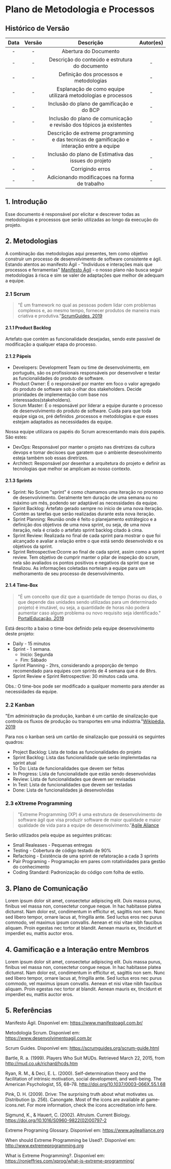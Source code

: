 # Plano de Metodologia e Processos

## Histórico de Versão

| Data | Versão | Descrição | Autor(es) |
| :--: | :----: | :-------: | :-------: |
| - | - | Abertura do Documento | |
| - | - | Descrição do conteúdo e estrutura do documento | - |
| - | - | Definição dos processos e metodologias| - |
| - | - | Esplanação de como equipe utilizará  metodologias e processos  | - |
| - | - | Inclusão do plano de gamificação e do BCP  | - |
| - | - | Inclusão do plano de comunicação e revisão dos tópicos ja existentes  | - |
| - | - | Descrição de extreme programming e das tecnicas de gamificação e interação entre a equipe | - |
| - | - | Inclusão do plano de Estimativa das issues do projeto | - |
| - | - | Corrigindo erros | - |
|- | - | Adicionando modificaçoes na forma de trabalho | - |

## 1. Introdução

Esse documento é responsável por elicitar e descrever todas as metodologias e processos que serão utilizadas ao longo da execução do projeto.

## 2. Metodologias

A combinação das metodologias aqui presentes, tem como objetivo construir um processo de desenvolvimento de software consistente e ágil. Estando atentos ao manifesto Ágil - "Indivíduos e interações mais que processos e ferramentas" [Manifesto Ágil](https://www.manifestoagil.com.br) - o nosso plano não busca seguir metodologias à risca e sim se valer de adaptações que melhor de adequam a equipe.

### 2.1 Scrum
> "É um  framework no qual as pessoas podem lidar com problemas complexos e, ao mesmo tempo, fornecer produtos de maneira mais criativa e produtiva."[ScrumGuides, 2019](https://scrumguides.org/scrum-guide.html)

#### 2.1.1 Product Backlog
Artefato que contém as funcionalidade desejadas, sendo este passível de modificação a qualquer etapa do processo.

#### 2.1.2 Pápeis 

- Developers: Development Team ou time de desenvolvimento, em português, são os profissionais responsáveis por desenvolver e testar as funcionalidades do produto de software.
- Product Owner: É o responsável por manter em foco o valor agregado do produto de software sob o olhar dos stakeholders. Decide prioridades de implementação com base nos interessados(stakeholders).
- Scrum Master: É o responsável por líderar a equipe durante o processo de desenvolvimento do produto de software. Cuida para que toda equipe siga os, pré definidos ,processos e metodologias e que esses estejam adaptados as necessidades da equipe. 
 
 Nossa equipe utilizara os papéis do Scrum acrescentando mais dois papéis. São estes:
 - DevOps: Responsável por manter o projeto nas diretrizes da cultura devops e tomar decisoes que garatem que o ambiente desevolvimento esteja também sob essas diretrizes.
 - Architect: Responsável por desenhar a arquitetura do projeto e definir as tecnologias que melhor se amplicam ao nosso contexto.

#### 2.1.3 Sprints

- Sprint: No Scrum "sprint" é como chamamos uma iteração no processo de desenvolvimento. Geralmente tem duração de uma semana ou no máximo um mês, podendo ser adaptável as necessidades da equipe.
- Sprint Backlog: Artefato gerado sempre no início de uma nova iteração. Contém as tarefas que serão realizadas durante esta nova iteração.
- Sprint Planning: Reunião onde é feito o planejamento estrátegico e a definição dos objetivos de uma nova sprint, ou seja, de uma nova iteração, nela é criado o artefato sprint backlog citado à cima.
- Sprint Review: Realizada no final de cada sprint para mostrar o que foi alcançado e avaliar a relação entre o que está sendo desenvolvido e os objetivos da sprint.
- Sprint Retrospective:Ocorre ao final de cada sprint, assim como a sprint review. Tem objetivo de cumprir manter o pilar de inspeção do scrum, nela são avaliados os pontos positivos e negativos da sprint que se finalizou. As informações coletadas norteiam a equipe para um melhoramento de seu processo de desenvolvimento.

#### 2.1.4 Time-Box

> "É um conceito que diz que a quantidade de tempo (horas ou dias, o que depende das unidades sendo utilizadas para um determinado projeto) é imutável, ou seja, a quantidade de horas não poderá aumentar caso algum problema ou novo requisito seja identificado." [PortalEducação, 2019](https://www.portaleducacao.com.br/conteudo/artigos/informatica/timebox-projeto-scrum/40658)

Está descrito a baixo o time-box definido pela equipe desenvolvimento deste projeto:
- Daily - 15 minutos
- Sprint - 1 semana. 
   - Inicio: Segunda
   - Fim: Sábado
- Sprint Planning - 2hrs, considerando a proporção de tempo recomendado para equipes com sprints de 4 semana que é de 8hrs.
- Sprint Review e Sprint Retrospective: 30 minutos cada uma.

Obs.: O time-box pode ser modificado a qualquer momento para atender as necessidades da equipe.

### 2.2 Kanban
"Em administração da produção, kanban é um cartão de sinalização que controla os fluxos de produção ou transportes em uma indústria."[Wikipédia, 2019](https://pt.wikipedia.org/wiki/Kanban#Scrum_e_Kanban)

Para nos o kanban será um cartão de sinalização que possuirá os seguintes quadros:
- Project Backlog: Lista de todas as funcionalidades do projeto
- Sprint Backlog: Lista das funcionalidade que serão implemntadas na sprint atual
- To Do: Lista de funcionalidades que devem ser feitas
- In Progress: Lista de funcionalidade que estão sendo desenvolvidas
- Review: Lista de funcionalidades que devem ser revisadas
- In Test: Lista de funcionalidades que devem ser testadas
- Done: Lista de funcionalidades já desenvolvidas

### 2.3 eXtreme Programming
> "Extreme Programming (XP) é uma estrutura de desenvolvimento de software ágil que visa produzir software de maior qualidade e maior qualidade de vida para a equipe de desenvolvimento."[Agile Aliance]( https://www.agilealliance.org)

Serão utilizados pela equipe as seguintes práticas:
- Small Realeases - Pequenas entregas
- Testing - Cobertura de código testado de 90%
- Refactoing - Existência de uma sprint de refatoração a cada 3 sprints
- Pair Programing - Programação em pares com rotatividades para gestão do conhecimento
- Coding Standard: Padronização do código com folha de estilo.

## 3. Plano de Comunicação
 Lorem ipsum dolor sit amet, consectetur adipiscing elit. Duis massa purus, finibus vel massa non, consectetur congue neque. In hac habitasse platea dictumst. Nam dolor est, condimentum in efficitur et, sagittis non sem. Nunc sed libero tempor, ornare lacus at, fringilla ante. Sed luctus eros nec purus commodo, vel maximus ipsum convallis. Aenean et nisi vitae nibh faucibus aliquam. Proin egestas nec tortor at blandit. Aenean mauris ex, tincidunt et imperdiet eu, mattis auctor eros.

## 4. Gamificação e a Interação entre Membros
Lorem ipsum dolor sit amet, consectetur adipiscing elit. Duis massa purus, finibus vel massa non, consectetur congue neque. In hac habitasse platea dictumst. Nam dolor est, condimentum in efficitur et, sagittis non sem. Nunc sed libero tempor, ornare lacus at, fringilla ante. Sed luctus eros nec purus commodo, vel maximus ipsum convallis. Aenean et nisi vitae nibh faucibus aliquam. Proin egestas nec tortor at blandit. Aenean mauris ex, tincidunt et imperdiet eu, mattis auctor eros.

## 5. Referências

Manifesto Ágil. Disponível em: https://www.manifestoagil.com.br/

Metodologia Scrum. Disponível em: https://www.desenvolvimentoagil.com.br

Scrum Guides. Disponível em: https://scrumguides.org/scrum-guide.html

Bartle, R. a. (1999). Players Who Suit MUDs. Retrieved March 22, 2015, from http://mud.co.uk/richard/hcds.htm

Ryan, R. M., & Deci, E. L. (2000). Self-determination theory and the facilitation of intrinsic motivation, social development, and well-being. The American Psychologist, 55, 68–78. http://doi.org/10.1037/0003-066X.55.1.68

Pink, D. H. (2009). Drive: The surprising truth about what motivates us. Distribution (p. 256). Canongate. Most of the icons are available at game-icons.net. For more information, check the icons accreditation info here.

Sigmund, K., & Hauert, C. (2002). Altruism. Current Biology. https://doi.org/10.1016/S0960-9822(02)00797-2

Extreme Programing Glossary. Disponível em: https://www.agilealliance.org

When should Extreme Programming be Used?. Disponível em: http://www.extremeprogramming.org

What is Extreme Programming?. Disponível em: https://ronjeffries.com/xprog/what-is-extreme-programming/

